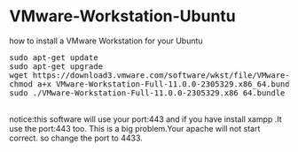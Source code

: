 # VMware-Workstation-Ubuntu
how to install a VMware Workstation for your Ubuntu
<pre>
sudo apt-get update
sudo apt-get upgrade
wget https://download3.vmware.com/software/wkst/file/VMware-Workstation-Full-11.0.0-2305329.x86_64.bundle
chmod a+x VMware-Workstation-Full-11.0.0-2305329.x86_64.bundle
sudo ./VMware-Workstation-Full-11.0.0-2305329.x86_64.bundle
</pre>
<br />notice:this software will use your port:443  and if you have install xampp .It use the port:443 too. This is a big problem.Your apache will not start correct. so change the port to 4433.

